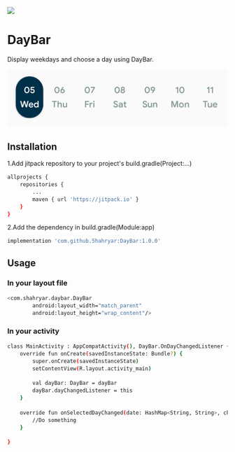 [![](https://jitpack.io/v/5hahryar/DayBar.svg)](https://jitpack.io/#5hahryar/DayBar)
# DayBar

Display weekdays and choose a day using DayBar.

![alt text](https://github.com/5hahryar/DayBar/blob/master/Screenshot.png?raw=true)

## Installation

1.Add jitpack repository to your project's build.gradle(Project:...)
```bash
allprojects {
	repositories {
		...
		maven { url 'https://jitpack.io' }
	}
}
  ```
2.Add the dependency in build.gradle(Module:app)
```bash
implementation 'com.github.5hahryar:DayBar:1.0.0'
```

## Usage

### In your layout file
```bash
<com.shahryar.daybar.DayBar
        android:layout_width="match_parent"
        android:layout_height="wrap_content"/>
```
### In your activity
```bash 
class MainActivity : AppCompatActivity(), DayBar.OnDayChangedListener {
    override fun onCreate(savedInstanceState: Bundle?) {
        super.onCreate(savedInstanceState)
        setContentView(R.layout.activity_main)
	
        val dayBar: DayBar = dayBar
        dayBar.dayChangedListener = this
    }

    override fun onSelectedDayChanged(date: HashMap<String, String>, chip: DayBarChip) {
        //Do something
    }

}
```
